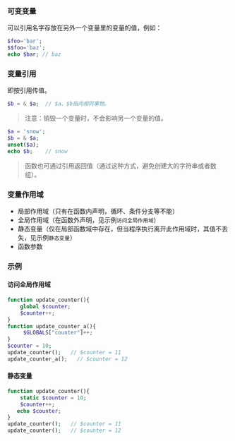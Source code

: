 ### 可变变量
可以引用名字存放在另外一个变量里的变量的值，例如：
``` php
$foo='bar';
$$foo='baz';
echo $bar; // baz
```
### 变量引用
即按引用传值。
``` php
$b = & $a;  // $a、$b指向相同事物。
```
>注意：销毁一个变量时，不会影响另一个变量的值。
``` php
$a = 'snow';
$b = & $a;
unset($a);
echo $b;    // snow
```
>函数也可通过引用返回值（通过这种方式，避免创建大的字符串或者数组）。
### 变量作用域
- 局部作用域（只有在函数内声明，循环、条件分支等不能）
- 全局作用域（在函数外声明，见示例`访问全局作用域`）
- 静态变量（仅在局部函数域中存在，但当程序执行离开此作用域时，其值不丢失，见示例`静态变量`）
- 函数参数

### 示例
#### 访问全局作用域
``` php
function update_counter(){
    global $counter;
    $counter++;
}
function update_counter_a(){
     $GLOBALS["counter"]++;
}
$counter = 10;
update_counter();   // $counter = 11
update_counter_a();   // $counter = 12
```
#### 静态变量
``` php
function update_counter(){
    static $counter = 10;
    $counter++;
   echo $counter;
}
update_counter();   // $counter = 11
update_counter();   // $counter = 12
```